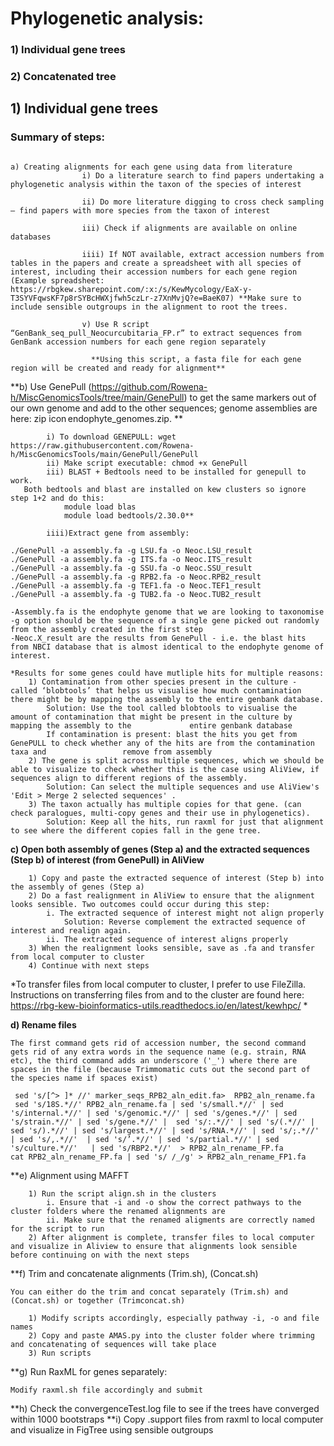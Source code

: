 # Phylogenetic analysis: 

### 1) Individual gene trees
### 2) Concatenated tree


   ## 1) Individual gene trees

### Summary of steps: 

````

a) Creating alignments for each gene using data from literature
                i) Do a literature search to find papers undertaking a phylogenetic analysis within the taxon of the species of interest 

                ii) Do more literature digging to cross check sampling – find papers with more species from the taxon of interest 

                iii) Check if alignments are available on online databases 

                iiii) If NOT available, extract accession numbers from tables in the papers and create a spreadsheet with all species of interest, including their accession numbers for each gene region (Example spreadsheet: https://rbgkew.sharepoint.com/:x:/s/KewMycology/EaX-y-T3SYVFqwsKF7p8rSYBcHWXjfwh5czLr-z7XnMvjQ?e=BaeK07) **Make sure to include sensible outgroups in the alignment to root the trees.

                v) Use R script “GenBank_seq_pull_Neocurcubitaria_FP.r” to extract sequences from GenBank accession numbers for each gene region separately 

                  **Using this script, a fasta file for each gene region will be created and ready for alignment**
````

  **b) Use GenePull (https://github.com/Rowena-h/MiscGenomicsTools/tree/main/GenePull) to get the same markers out of our own genome and add to the other sequences; genome assemblies are here: ​zip icon endophyte_genomes.zip. **  
````        
		i) To download GENEPULL: wget https://raw.githubusercontent.com/Rowena-h/MiscGenomicsTools/main/GenePull/GenePull
		ii) Make script executable: chmod +x GenePull
		iii) BLAST + Bedtools need to be installed for genepull to work.
   Both bedtools and blast are installed on kew clusters so ignore step 1+2 and do this:
			module load blas
			module load bedtools/2.30.0**

		iiii)Extract gene from assembly:

./GenePull -a assembly.fa -g LSU.fa -o Neoc.LSU_result
./GenePull -a assembly.fa -g ITS.fa -o Neoc.ITS_result
./GenePull -a assembly.fa -g SSU.fa -o Neoc.SSU_result
./GenePull -a assembly.fa -g RPB2.fa -o Neoc.RPB2_result
./GenePull -a assembly.fa -g TEF1.fa -o Neoc.TEF1_result
./GenePull -a assembly.fa -g TUB2.fa -o Neoc.TUB2_result

-Assembly.fa is the endophyte genome that we are looking to taxonomise
-g option should be the sequence of a single gene picked out randomly from the assembly created in the first step
-Neoc.X_result are the results from GenePull - i.e. the blast hits from NBCI database that is almost identical to the endophyte genome of interest.
````
````
*Results for some genes could have mutliple hits for multiple reasons: 
	1) Contamination from other species present in the culture - called ‘blobtools’ that helps us visualise how much contamination there might be by mapping the assembly to the entire genbank database. 
		Solution: Use the tool called blobtools to visualise the amount of contamination that might be present in the culture by mapping the assembly to the 	  	     entire genbank database
		If contamination is present: blast the hits you get from GenePULL to check whether any of the hits are from the contamination taxa and 		   		   remove from assembly
	2) The gene is split across multiple sequences, which we should be able to visualize to check whether this is the case using AliView, if sequences align to different regions of the assembly.
		Solution: Can select the multiple sequences and use AliView's 'Edit > Merge 2 selected sequences' . 
	3) The taxon actually has multiple copies for that gene. (can check paralogues, multi-copy genes and their use in phylogenetics).
		Solution: Keep all the hits, run raxml for just that alignment to see where the different copies fall in the gene tree.
````

**c) Open both assembly of genes (Step a) and the extracted sequences (Step b) of interest (from GenePull) in AliView**

````
	1) Copy and paste the extracted sequence of interest (Step b) into the assembly of genes (Step a)
	2) Do a fast realignment in AliView to ensure that the alignment looks sensible. Two outcomes could occur during this step: 
		i. The extracted sequence of interest might not align properly
			Solution: Reverse complement the extracted sequence of interest and realign again.
		ii. The extracted sequence of interest aligns properly
	3) When the realignment looks sensible, save as .fa and transfer from local computer to cluster
	4) Continue with next steps
````
*To transfer files from local computer to cluster, I prefer to use FileZilla. Instructions on transferring files from and to the cluster are found here: https://rbg-kew-bioinformatics-utils.readthedocs.io/en/latest/kewhpc/ *

**d) Rename files**

````
The first command gets rid of accession number, the second command gets rid of any extra words in the sequence name (e.g. strain, RNA etc), the third command adds an underscore ('_') where there are spaces in the file (because Trimmomatic cuts out the second part of the species name if spaces exist)

 sed 's/[^> ]* //' marker_seqs_RPB2_aln_edit.fa>  RPB2_aln_rename.fa
 sed 's/18S.*//' RPB2_aln_rename.fa | sed 's/small.*//' | sed 's/internal.*//' | sed 's/genomic.*//' | sed 's/genes.*//' | sed 's/strain.*//' | sed 's/gene.*//' |  sed 's/:.*//' | sed 's/(.*//' | sed 's/).*//' | sed 's/largest.*//' | sed 's/RNA.*//' | sed 's/;.*//'  | sed 's/,.*//'  | sed 's/’.*//' | sed 's/partial.*//' | sed 's/culture.*//'   | sed 's/RBP2.*//'  > RPB2_aln_rename_FP.fa
cat RPB2_aln_rename_FP.fa | sed 's/ /_/g' > RPB2_aln_rename_FP1.fa
````
**e) Alignment using MAFFT

````
	1) Run the script align.sh in the clusters
		i. Ensure that -i and -o show the correct pathways to the cluster folders where the renamed alignments are
		ii. Make sure that the renamed aligments are correctly named for the script to run
	2) After alignment is complete, transfer files to local computer and visualize in Aliview to ensure that alignments look sensible before continuing on with the next steps
````

**f) Trim and concatenate alignments (Trim.sh), (Concat.sh)

````
You can either do the trim and concat separately (Trim.sh) and (Concat.sh) or together (Trimconcat.sh)

	1) Modify scripts accordingly, especially pathway -i, -o and file names
	2) Copy and paste AMAS.py into the cluster folder where trimming and concatenating of sequences will take place
	3) Run scripts
````
      
**g) Run RaxML for genes separately:

````
Modify raxml.sh file accordingly and submit
````
           
**h) Check the convergenceTest.log file to see if the trees have converged within 1000 bootstraps
**i) Copy .support files from raxml to local computer and visualize in FigTree using sensible outgroups


